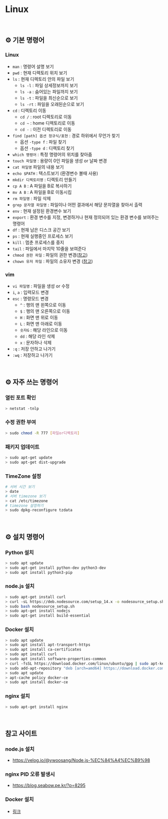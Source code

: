 # Linux

<br>

## ⚙️ 기본 명령어

### Linux

- `man` : 명령어 설명 보기
- `pwd` : 현재 디렉토리 위치 보기
- `ls` : 현재 디렉토리 안의 파일 보기
    - `ls -l` : 파일 상세정보까지 보기
    - `ls -a` : 숨어있는 파일까지 보기
    - `ls -t` : 파일을 최신순으로 보기
    - `ls -rt` : 파일을 오래된순으로 보기
- `cd` : 디렉토리 이동
    - `cd /` : root 디렉토리로 이동
    - `cd ~` : home 디렉토리로 이동 
    - `cd -` : 이전 디렉토리로 이동 
- `find [path] 옵션 정규식/표현` : 경로 하위에서 무언가 찾기
    - 옵션 `-type f` : 파일 찾기
    - 옵션 `-type d` : 디렉토리 찾기
- `which 명령어` : 특정 명령어의 위치를 찾아줌
- `touch 파일명` : 용량이 0인 파일을 생성 or 날짜 변경
- `cat 파일명` 파일의 내용 보기
- `echo $PATH` : 텍스트보기 (환경변수 볼때 사용)
- `mkdir 디렉토리명` : 디렉토리 만들기
- `cp A B` : A 파일을 B로 복사하기
- `mv A B` : A 파일을 B로 이동시킴
- `rm 파일명` : 파일 삭제
- `grep 문자열 파일명` : 파일이나 어떤 결과에서 해당 문자열을 찾아서 출력
- `env` : 현재 설정된 환경변수 보기
- `export` : 환경 변수를 지정, 변경하거나 현재 정의되어 있는 환경 변수를 보여주는 명령어 
- `df` : 현재 남은 디스크 공간 보기
- `ps` : 현재 실행중인 프로세스 보기
- `kill` : 멈춘 프로세스를 중지
- `tail` : 파일에서 마지막 10줄을 보여준다
- `chmod 권한 파일` : 파일의 권한 변경([참고](https://recipes4dev.tistory.com/175))
- `chown 유저 파일` : 파일의 소유자 변경 ([참고](http://www.redcrow.co.kr/wordpress/?p=532))

### vim

- `vi 파일명` : 파일을 생성 or 수정
- `i`, `a` : 입력모드 변경
- `esc` : 명령모드 변경
    - `^` : 행의 맨 왼쪽으로 이동
    - `$` : 행의 맨 오른쪽으로 이동
    - `H` : 화면 맨 위로 이동
    - `L` : 화면 맨 아래로 이동
    - `숫자G` : 해당 라인으로 이동
    - `dd` : 해당 라인 삭제
    - `x` : 문자하나 삭제
- `:q` : 저장 안하고 나가기
- `:wq` : 저장하고 나가기

<br>

## ⚙️ 자주 쓰는 명령어

### 열린 포트 확인
```sh
> netstat -tnlp
```

### 수정 권한 부여
```sh
> sudo chmod -R 777 [파일or디렉토리]
```

### 패키지 업데이트
```sh
> sudo apt-get update
> sudo apt-get dist-upgrade
```

### TimeZone 설정
```sh
# 서버 시간 보기
> date
# 서버 timezone 보기
> cat /etc/timezone
# timezone 설정하기
> sudo dpkg-reconfigure tzdata
```

<br>

## ⚙️ 설치 명령어

### Python 설치
```sh
> sudo apt update
> sudo apt-get install python-dev python3-dev
> sudo apt install python3-pip
```

### node.js 설치
```sh
> sudo apt-get install curl
> curl -sL https://deb.nodesource.com/setup_14.x -o nodesource_setup.sh
> sudo bash nodesource_setup.sh 
> sudo apt-get install nodejs
> sudo apt-get install build-essential
```

### Docker 설치
```sh
> sudo apt update
> sudo apt install apt-transport-https
> sudo apt install ca-certificates
> sudo apt install curl
> sudo apt install software-properties-common
> curl -fsSL https://download.docker.com/linux/ubuntu/gpg | sudo apt-key add -
> sudo add-apt-repository "deb [arch=amd64] https://download.docker.com/linux/ubuntu bionic stable"
> sudo apt update
> apt-cache policy docker-ce
> sudo apt install docker-ce
```

### nginx 설치
```sh
> sudo apt-get install nginx
```

<br>

## 참고 사이트

### node.js 설치
- https://velog.io/@ywoosang/Node.js-%EC%84%A4%EC%B9%98

### nginx PID 오류 발생시
- https://blog.seabow.pe.kr/?p=8295

### Docker 설치
- [링크](https://velog.io/@wimes/AWS-EC2%EC%97%90-Docker-%EC%84%A4%EC%B9%98-%EB%B0%8F-Dockerfile%EB%A1%9C-%EC%9B%B9%EC%84%9C%EB%B2%84-%EA%B5%AC%EB%8F%99%EC%8B%9C%ED%82%A4%EA%B8%B0)